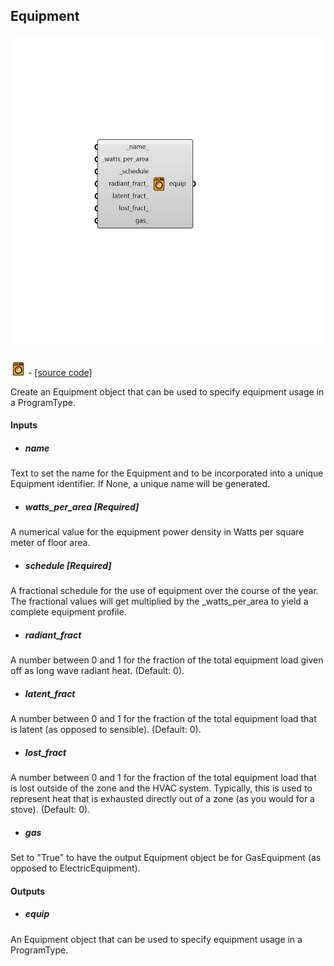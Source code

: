 ## Equipment

![](../../images/components/Equipment.png)

![](../../images/icons/Equipment.png) - [[source code]](https://github.com/ladybug-tools/honeybee-grasshopper-energy/blob/master/honeybee_grasshopper_energy/src//HB%20Equipment.py)


Create an Equipment object that can be used to specify equipment usage in a ProgramType. 



#### Inputs
* ##### name 
Text to set the name for the Equipment and to be incorporated into a unique Equipment identifier. If None, a unique name will be generated. 
* ##### watts_per_area [Required]
A numerical value for the equipment power density in Watts per square meter of floor area. 
* ##### schedule [Required]
A fractional schedule for the use of equipment over the course of the year. The fractional values will get multiplied by the _watts_per_area to yield a complete equipment profile. 
* ##### radiant_fract 
A number between 0 and 1 for the fraction of the total equipment load given off as long wave radiant heat. (Default: 0). 
* ##### latent_fract 
A number between 0 and 1 for the fraction of the total equipment load that is latent (as opposed to sensible). (Default: 0). 
* ##### lost_fract 
A number between 0 and 1 for the fraction of the total equipment load that is lost outside of the zone and the HVAC system. Typically, this is used to represent heat that is exhausted directly out of a zone (as you would for a stove). (Default: 0). 
* ##### gas 
Set to "True" to have the output Equipment object be for GasEquipment (as opposed to ElectricEquipment). 

#### Outputs
* ##### equip
An Equipment object that can be used to specify equipment usage in a ProgramType. 